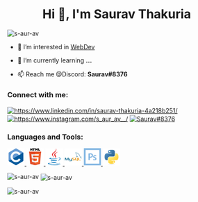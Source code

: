 <h1 align="center">Hi 👋, I'm Saurav Thakuria</h1>
<p align="left"> <img src="https://komarev.com/ghpvc/?username=s-aur-av&label=Profile%20views&color=0e75b6&style=flat" alt="s-aur-av" /> </p>

- 👀 I’m interested in [WebDev](A.I)

- 🌱 I’m currently learning **...**

- 📫 Reach me @Discord: **Saurav#8376**

<h3 align="left">Connect with me:</h3>
<p align="left">
<a href="https://linkedin.com/in/https://www.linkedin.com/in/saurav-thakuria-4a218b251/" target="blank"><img align="center" src="https://raw.githubusercontent.com/rahuldkjain/github-profile-readme-generator/master/src/images/icons/Social/linked-in-alt.svg" alt="https://www.linkedin.com/in/saurav-thakuria-4a218b251/" height="30" width="40" /></a>
<a href="https://instagram.com/https://www.instagram.com/s_aur_av__/" target="blank"><img align="center" src="https://raw.githubusercontent.com/rahuldkjain/github-profile-readme-generator/master/src/images/icons/Social/instagram.svg" alt="https://www.instagram.com/s_aur_av__/" height="30" width="40" /></a>
<a href="https://discord.gg/Saurav#8376" target="blank"><img align="center" src="https://raw.githubusercontent.com/rahuldkjain/github-profile-readme-generator/master/src/images/icons/Social/discord.svg" alt="Saurav#8376" height="30" width="40" /></a>
</p>

<h3 align="left">Languages and Tools:</h3>
<p align="left"> <a href="https://www.cprogramming.com/" target="_blank" rel="noreferrer"> <img src="https://raw.githubusercontent.com/devicons/devicon/master/icons/c/c-original.svg" alt="c" width="40" height="40"/> </a> <a href="https://www.w3.org/html/" target="_blank" rel="noreferrer"> <img src="https://raw.githubusercontent.com/devicons/devicon/master/icons/html5/html5-original-wordmark.svg" alt="html5" width="40" height="40"/> </a> <a href="https://www.java.com" target="_blank" rel="noreferrer"> <img src="https://raw.githubusercontent.com/devicons/devicon/master/icons/java/java-original.svg" alt="java" width="40" height="40"/> </a> <a href="https://www.mysql.com/" target="_blank" rel="noreferrer"> <img src="https://raw.githubusercontent.com/devicons/devicon/master/icons/mysql/mysql-original-wordmark.svg" alt="mysql" width="40" height="40"/> </a> <a href="https://www.photoshop.com/en" target="_blank" rel="noreferrer"> <img src="https://raw.githubusercontent.com/devicons/devicon/master/icons/photoshop/photoshop-line.svg" alt="photoshop" width="40" height="40"/> </a> <a href="https://www.python.org" target="_blank" rel="noreferrer"> <img src="https://raw.githubusercontent.com/devicons/devicon/master/icons/python/python-original.svg" alt="python" width="40" height="40"/> </a> </p>

<p><img align="left" src="https://github-readme-stats.vercel.app/api/top-langs?username=s-aur-av&show_icons=true&locale=en&layout=compact" alt="s-aur-av" /></p>

<p>&nbsp;<img align="center" src="https://github-readme-stats.vercel.app/api?username=s-aur-av&show_icons=true&locale=en" alt="s-aur-av" /></p>

<p><img align="center" src="https://github-readme-streak-stats.herokuapp.com/?user=s-aur-av&" alt="s-aur-av" /></p>
